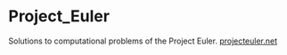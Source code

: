 # Project_Euler
Solutions to computational problems of the Project Euler.
[projecteuler.net](https://projecteuler.net/)
